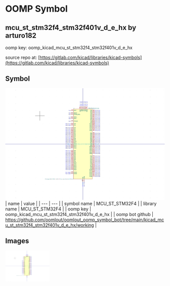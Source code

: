 # OOMP Symbol  
## mcu_st_stm32f4_stm32f401v_d_e_hx  by arturo182  
  
oomp key: oomp_kicad_mcu_st_stm32f4_stm32f401v_d_e_hx  
  
source repo at: [https://gitlab.com/kicad/libraries/kicad-symbols](https://gitlab.com/kicad/libraries/kicad-symbols)  
## Symbol  
  
[![working.png](working_600.png)](working.png)  
| name | value | 
| --- | --- | 
| symbol name | MCU_ST_STM32F4 | 
| library name | MCU_ST_STM32F4 | 
| oomp key | oomp_kicad_mcu_st_stm32f4_stm32f401v_d_e_hx | 
| oomp bot github | https://github.com/oomlout/oomlout_oomp_symbol_bot/tree/main/kicad_mcu_st_stm32f4_stm32f401v_d_e_hx/working | 
## Images  
  
[![working.png](working_140.png)](working.png)  
